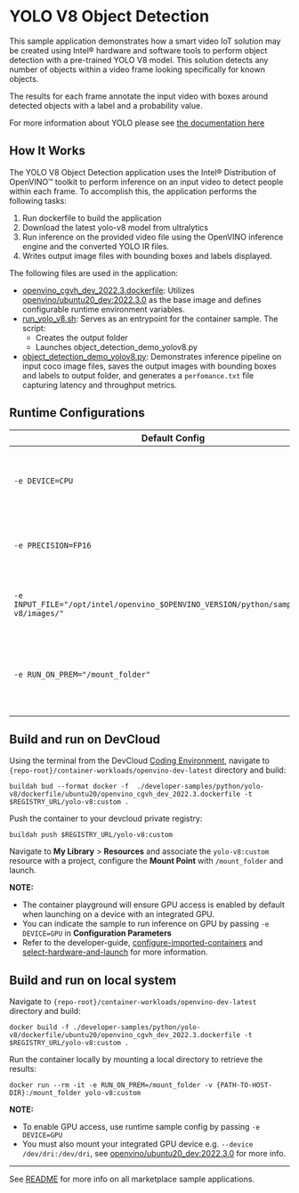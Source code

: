 # YOLO V8 Object Detection

This sample application demonstrates how a smart video IoT solution may be created using Intel® hardware and software tools to perform object detection with a pre-trained YOLO V8 model. This solution detects any number of objects within a video frame looking specifically for known objects.

The results for each frame annotate the input video with boxes around detected objects with a label and a probability value.

For more information about YOLO please see [the documentation here]([https://pjreddie.com/darknet/yolo/](https://github.com/ultralytics/ultralytics))

## How It Works

The YOLO V8 Object Detection application uses the Intel® Distribution of OpenVINO™ toolkit to perform inference on an input video to detect people within each frame. To accomplish this, the application performs the following tasks:

1) Run dockerfile to build the application
2) Download the latest yolo-v8 model from ultralytics
3) Run inference on the provided video file using the OpenVINO inference engine and the converted YOLO IR files. 
4) Writes output image files with bounding boxes and labels displayed.

The following files are used in the application:

* [openvino_cgvh_dev_2022.3.dockerfile](dockerfile/ubuntu20/openvino_cgvh_dev_2022.3.dockerfile): Utilizes [openvino/ubuntu20_dev:2022.3.0](https://hub.docker.com/r/openvino/ubuntu20_dev) as the base image and defines configurable runtime environment variables.
* [run_yolo_v8.sh](run_yolo_v8.sh): Serves as an entrypoint for the container sample. The script:
	* Creates the output folder
	* Launches object_detection_demo_yolov8.py
* [object_detection_demo_yolov8.py](object_detection_demo_yolov8.py): Demonstrates inference pipeline on input coco image files, saves the output images with bounding boxes and labels to output folder, and generates a ``perfomance.txt`` file capturing latency and throughput metrics.

## Runtime Configurations
| Default Config | Description |
| --- | --- |
| ``-e DEVICE=CPU`` | Supports ``GPU`` for running on capable integrated GPU. |
| ``-e PRECISION=FP16`` | Will support ``FP32`` model precision in upcoming releases. |
| ``-e INPUT_FILE="/opt/intel/openvino_$OPENVINO_VERSION/python/samples/yolo-v8/images/"`` | Input images file path inside the container | 
| ``-e RUN_ON_PREM="/mount_folder"`` | Directory to save results to e.g. mount point to retrieve logs, results |

## Build and run on DevCloud
Using the terminal from the DevCloud [Coding Environment](https://www.intel.com/content/www/us/en/develop/documentation/devcloud-containers/top/index/build-containers-from-terminal.html), navigate to `{repo-root}/container-workloads/openvino-dev-latest` directory and build:
```
buildah bud --format docker -f  ./developer-samples/python/yolo-v8/dockerfile/ubuntu20/openvino_cgvh_dev_2022.3.dockerfile -t $REGISTRY_URL/yolo-v8:custom .
```

Push the container to your devcloud private registry:
```
buildah push $REGISTRY_URL/yolo-v8:custom
```

Navigate to **My Library** > **Resources** and associate the ``yolo-v8:custom`` resource with a project, configure the **Mount Point** with ``/mount_folder`` and launch.

**NOTE:** 
* The container playground will ensure GPU access is enabled by default when launching on a device with an integrated GPU. 
* You can indicate the sample to run inference on GPU by passing ``-e DEVICE=GPU`` in **Configuration Parameters**
* Refer to the developer-guide, [configure-imported-containers](https://www.intel.com/content/www/us/en/develop/documentation/devcloud-containers/top/index-2/configure-imported-containers.html)
and [select-hardware-and-launch](https://www.intel.com/content/www/us/en/develop/documentation/devcloud-containers/top/index-2/select-hardware-and-launch.html) for more information.


## Build and run on local system
Navigate to `{repo-root}/container-workloads/openvino-dev-latest` directory and build:
```
docker build -f ./developer-samples/python/yolo-v8/dockerfile/ubuntu20/openvino_cgvh_dev_2022.3.dockerfile -t $REGISTRY_URL/yolo-v8:custom .
```

Run the container locally by mounting a local directory to retrieve the results:
```
docker run --rm -it -e RUN_ON_PREM=/mount_folder -v {PATH-TO-HOST-DIR}:/mount_folder yolo-v8:custom
```
**NOTE:** 
* To enable GPU access, use runtime sample config by passing ``-e DEVICE=GPU``
* You must also mount your integrated GPU device e.g.  ``--device /dev/dri:/dev/dri``, see [openvino/ubuntu20_dev:2022.3.0](https://hub.docker.com/r/openvino/ubuntu20_dev) for more info.


---
See [README](../../../../../README.md) for more info on all marketplace sample applications.
